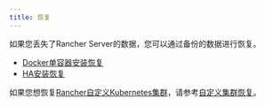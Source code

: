 ```yaml
---
title: 恢复
---
```


如果您丢失了Rancher Server的数据，您可以通过备份的数据进行恢复。

- [Docker单容器安装恢复](/docs/backups/restorations/single-node-restoration/)
- [HA安装恢复](/docs/backups/restorations/ha-restoration/)

如果您想恢复[Rancher自定义Kubernetes集群](/docs/rancher/v2.x/en/cluster-provisioning/rke-clusters/)，请参考[自定义集群恢复](/docs/rancher/v2.x/en/cluster-admin/restoring-etcd/)。
